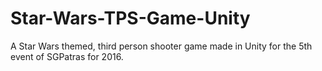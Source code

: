 # Star-Wars-TPS-Game-Unity
A Star Wars themed, third person shooter game made in Unity for the 5th event of SGPatras for 2016.

